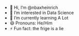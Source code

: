 - 👋 Hi, I’m @nbaxheinrich
- 👀 I’m interested in Data Science
- 🌱 I’m currently learning A Lot
- 😄 Pronouns: He/Him
- ⚡ Fun fact: the frige is a lie

<!---
nbaxheinrich/nbaxheinrich is a ✨ special ✨ repository because its `README.md` (this file) appears on your GitHub profile.
You can click the Preview link to take a look at your changes.
--->
